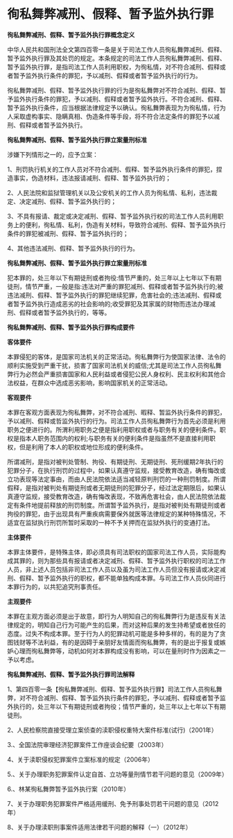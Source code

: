 # 徇私舞弊减刑、假释、暂予监外执行罪


**徇私舞弊减刑、假释、暂予监外执行罪概念定义**

中华人民共和国刑法全文第四百零一条是关于司法工作人员徇私舞弊减刑、假释、暂予监外执行罪及其处罚的规定。本条规定的司法工作人员徇私舞弊减刑、假释、暂予监外执行罪，是指司法工作人员利用职权，为徇私情，对不符合减刑、假释或者暂予监外执行条件的罪犯，予以减刑、假释或者暂予监外执行的行为。

徇私舞弊减刑、假释、暂予监外执行罪的行为是徇私舞弊对不符合减刑、假释、暂予监外执行条件的罪犯，予以减刑、假释或者暂予监外执行。不符合减刑、假释、暂予监外执行条件，应当根据法律规定予以确认。徇私舞弊表现为为徇私情，行为人采取虚构事实、隐瞒真相、伪造条件等手段，将不符合法定条件的罪犯予以减刑、假释或者暂予监外执行。

**徇私舞弊减刑、假释、暂予监外执行罪立案量刑标准**

涉嫌下列情形之一的，应予立案：

1、刑罚执行机关的工作人员对不符合减刑、假释、暂予监外执行条件的罪犯，捏造事实，伪造材料，违法报请减刑、假释、暂予监外执行的；

2、人民法院和监狱管理机关以及公安机关的工作人员为徇私情、私利，违法裁定、决定减刑、假释、暂予监外执行的；

3、不具有报请、裁定或决定减刑、假释、暂予监外执行权的司法工作人员利用职务上的便利，徇私情、私利，伪造有关材料，导致符合减刑、假释、暂予监外执行条件的罪犯被减刑、假释、暂予监外执行的；

4、其他违法减刑、假释、暂予监外执行的行为。

**徇私舞弊减刑、假释、暂予监外执行罪立案量刑标准**

犯本罪的，处三年以下有期徒刑或者拘役:情节严重的，处三年以上七年以下有期徒刑，情节严重，一般是指:违法对严重的罪犯减刑、假释或者暂予监外执行的;被违法减刑、假释、暂予监外执行的罪犯继续犯罪，危害社会的;违法减刑、假释或者暂予监外执行造成恶劣的社会影响的;收受罪犯及其家属的财物而违法办理减刑、假释或者暂予监外执行的，等等。


**徇私舞弊减刑、假释、暂予监外执行罪构成要件**

**客体要件**

本罪侵犯的客体，是国家司法机关的正常活动。徇私舞弊行为使国家法律、法令的顺利实施受到严重干扰，损害了国家司法机关的威信;尤其是司法工作人员徇私舞弊行为必然会严重损害国家和人民利益或者侵犯公民人身权利、民主权利和其他合法权益，在群众中选成恶劣影响，影响国家机关的正常活动。

**客观要件**

本罪在客观方面表现为徇私舞弊，对不符合减刑、暇释、暂监外执行条件的罪犯，予以减刑、假释或哲监外执行的行为。司法工作人员徇私舞弊行为首先必须是利用职务之便进行的。所渭利用职务之便是指利用职权或者与职务有关的便利条件。职权是指本人职务范围内的权利;与职务有关的便利条件是指虽然不是直接利用职权，但是利用了本人的职权或地位形成的便利条件。

所谓减刑，是指对被判处管制、拘役、有期徒刑、无期徒刑、死刑缓期2年执行的犯罪分子，在执行刑罚的过程中，如果认真遵守监规，接受教育改造，确有悔改或立功表现等法定事由，而由人民法院依法适当减轻原判刑罚的一种刑罚制度。所谓假释，是指对被判处有期徒刑或者无期徒刑的犯罪分子，经过法定期限后，如果认真遵守监规，接受教育改造，确有悔改表现，不致再危害社会，由人民法院依法裁定有条件地提前释放的刑罚制度。所谓暂予监外执行，是指对被判处有期徒刑或者拘役的罪犯，由于出现具有严重疾病需要保外就医等法律规定的某种特殊情况，不适宜在监狱执行刑罚所暂时采取的一种不予关押而在监狱外执行的变通打法。

**主体要件**

本罪主体要件，是特殊主体，即必须具有司法职权的国家司法工作人员，实际能构成其罪的，则为那些具有报请或者决定减刑、假释、暂予监外执行职权的司法工作人员，非上述人员包括非司法工作人员以及虽为司法工作人员但没有报请或决定减刑、假释、暂予监外执行的职权，都不能单独构成本罪。与司法工作人员伙同进行本罪行为的，以共犯追究刑事责任。

**主观要件**

本罪在主观方面必须是出于故意，即行为人明知自己的徇私舞弊行为是违反有关法律规定的，明知自己行为可能产生的后果，而对这种后果的发生持希望或者放任的态度。过失不构成本罪。至于行为人的犯罪动机可能是多种多样的，有的是为了贪图钱财等不法利益，有的是因碍于亲朋好友情面而徇私舞弊，有的是出于报复或嫉妒心理而徇私舞弊等，动机如何对本罪构成没有影响，可以在量刑时作为因素之一予以考虑。

**徇私舞弊减刑、假释、暂予监外执行罪司法解释**

1、第四百零一条【徇私舞弊减刑、假释、暂予监外执行罪】司法工作人员徇私舞弊，对不符合减刑、假释、暂予监外执行条件的罪犯，予以减刑、假释或者暂予监外执行的，处三年以下有期徒刑或者拘役；情节严重的，处三年以上七年以下有期徒刑。

2、人民检察院直接受理立案侦查的渎职侵权重特大案件标准(试行)（2001年）

3.、全国法院审理经济犯罪案件工作座谈会纪要（2003年）

4、关于渎职侵权犯罪案件立案标准的规定（2006年）

5.、关于办理职务犯罪案件认定自首、立功等量刑情节若干问题的意见（2009年）

6.、林某徇私舞弊暂予监外执行案（2010年）

7、关于办理职务犯罪案件严格适用缓刑、免予刑事处罚若干问题的意见（2012年）

8、关于办理渎职刑事案件适用法律若干问题的解释（一）（2012年）

